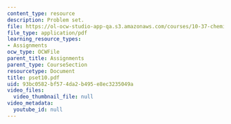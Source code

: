 ```yaml
---
content_type: resource
description: Problem set.
file: https://ol-ocw-studio-app-qa.s3.amazonaws.com/courses/10-37-chemical-and-biological-reaction-engineering-spring-2007/93bc0582bf574da2b495e8ec3235049a_pset10.pdf
file_type: application/pdf
learning_resource_types:
- Assignments
ocw_type: OCWFile
parent_title: Assignments
parent_type: CourseSection
resourcetype: Document
title: pset10.pdf
uid: 93bc0582-bf57-4da2-b495-e8ec3235049a
video_files:
  video_thumbnail_file: null
video_metadata:
  youtube_id: null
---
```

